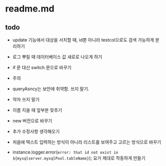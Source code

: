 # readme.md

## todo

- update 기능에서 대상을 서치할 때, id뿐 아니라 testcol으로도 검색 가능하게 분리하기
- 로그 뿌릴 때 데이터베이스 값 새로로 나오게 하기
- if 문 대신 switch 문으로 바꾸기

- 주의
- queryAsncy는 보안에 취약함. 쓰지 말기.
- 약자 쓰지 말기
- 이름 지을 때 앞부분 맞추기

- new 버전으로 바꾸기
- 추가 수정사항 생각해오기
- 처음에 텍스트 입력하는 방식이 아니라 리스트를 보여주고 고르는 방식으로 바꾸기
- instance.logger.error(`error: that id not exist in ${mysqlserver.mysqlPool.tableName}`); 요거 제대로 작동하게 만들기
